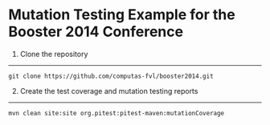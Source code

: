 Mutation Testing Example for the Booster 2014 Conference
========================================================

1. Clone the repository
-----------------------

    git clone https://github.com/computas-fvl/booster2014.git

2. Create the test coverage and mutation testing reports
--------------------------------------------------------

    mvn clean site:site org.pitest:pitest-maven:mutationCoverage